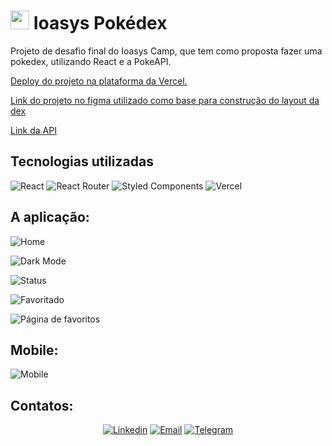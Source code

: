 # <img src="https://upload.wikimedia.org/wikipedia/commons/thumb/5/53/Pok%C3%A9_Ball_icon.svg/1026px-Pok%C3%A9_Ball_icon.svg.png" width="30px" height="30px"/>  Ioasys Pokédex   


Projeto de desafio final do Ioasys Camp, que tem como proposta fazer uma pokedex, utilizando React e a PokeAPI.

[Deploy do projeto na plataforma da Vercel.](https://ioasys-dex.vercel.app)



[Link do projeto no figma utilizado como base para construção do layout da dex](https://www.figma.com/file/4ItfmQJ3n46xspry6ZewMU/Desafio-ioasys-Pokedex)

[Link da API](https://pokeapi.co)


## Tecnologias utilizadas 

![React](https://img.shields.io/badge/React-20232A?style=for-the-badge&logo=react&logoColor=61DAFB) ![React Router](https://img.shields.io/badge/React_Router-CA4245?style=for-the-badge&logo=react-router&logoColor=white) ![Styled Components](https://img.shields.io/badge/styled--components-DB7093?style=for-the-badge&logo=styled-components&logoColor=white) ![Vercel](https://img.shields.io/badge/Vercel-000000?style=for-the-badge&logo=vercel&logoColor=white)


## A aplicação: 

![Home](https://cdn.discordapp.com/attachments/933812402229772338/948282822060277790/1.png)

![Dark Mode](https://cdn.discordapp.com/attachments/933812402229772338/948282822362300436/2.png)

![Status](https://cdn.discordapp.com/attachments/933812402229772338/948282822630727701/3.png)

![Favoritado](https://cdn.discordapp.com/attachments/933812402229772338/948282822987239474/4.png)

![Página de favoritos](https://cdn.discordapp.com/attachments/933812402229772338/948282823264043119/5.png)

## Mobile: 


![Mobile](https://cdn.discordapp.com/attachments/933812402229772338/948282823473766500/6.png)


## Contatos: 

 <div style="display: inline_block" align="center">
   <a href="https://www.linkedin.com/in/fernando-lara-701103119/"><img src="https://img.shields.io/badge/LinkedIn-0077B5?style=for-the-badge&logo=linkedin&logoColor=white" alt="Linkedin"></a>
   <a href="mailto:fmaia8@hotmail.com"><img src="https://img.shields.io/badge/Microsoft_Outlook-0078D4?style=for-the-badge&logo=microsoft-outlook&logoColor=white" alt="Email"></a>
   <a href="https://t.me/fernandolar4"><img src="https://img.shields.io/badge/Telegram-2CA5E0?style=for-the-badge&logo=telegram&logoColor=white" alt="Telegram"></a>  
 </div>